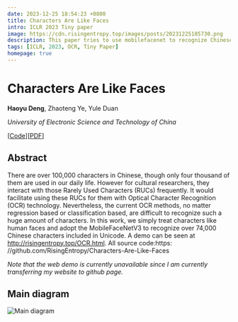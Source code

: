 ```yaml
---
date: 2023-12-25 18:54:23 +0800
title: Characters Are Like Faces
intro: ICLR 2023 Tiny paper
image: https://cdn.risingentropy.top/images/posts/20231225185730.png
description: This paper tries to use mobilefacenet to recognize Chinese characters
tags: [ICLR, 2023, OCR, Tiny Paper]
homepage: true
---
```

# Characters Are Like Faces

**Haoyu Deng**, Zhaoteng Ye, Yule Duan

*University of Electronic Science and Technology of China*

[[Code](https://github.com/RisingEntropy/Characters-Are-Like-Faces)][[PDF](https://openreview.net/pdf?id=HM_jOWEYL7y)]

## Abstract

There are over 100,000 characters in Chinese, though only four thousand of them are used in our daily life. However for cultural researchers,
they interact with those Rarely Used Characters (RUCs) frequently. It
would facilitate using these RUCs for them with Optical Character Recognition (OCR) technology. Nevertheless, the current OCR methods, no
matter regression based or classification based, are difficult to recognize
such a huge amount of characters. In this work, we simply treat characters like human faces and adopt the MobileFaceNetV3 to recognize over 74,000 Chinese characters included in Unicode. A demo can be
seen at http://risingentropy.top/OCR.html. All source code:https:
//github.com/RisingEntropy/Characters-Are-Like-Faces


*Note that the web demo is currently unavailable since I am currently transferring my website to github page.*

## Main diagram

![Main diagram](https://cdn.risingentropy.top/images/posts/20231225185730.png)

